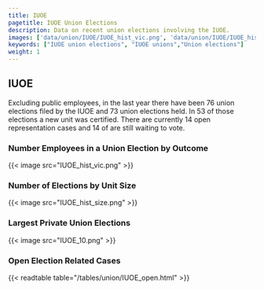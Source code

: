 ```yaml
---
title: IUOE
pagetitle: IUOE Union Elections
description: Data on recent union elections involving the IUOE.
images: ['data/union/IUOE/IUOE_hist_vic.png', 'data/union/IUOE/IUOE_hist_size.png', 'data/union/IUOE/IUOE_10.png']
keywords: ["IUOE union elections", "IUOE unions","Union elections"]
weight: 1
---
```

##  IUOE

Excluding public employees, in the last year there have been 76 union elections filed by the IUOE and 73 union elections held. In 53 of those elections a new unit was certified. There are currently 14 open representation cases and 14 of are still waiting to vote.

### Number Employees in a Union Election by Outcome
{{< image src="IUOE_hist_vic.png" >}}

### Number of Elections by Unit Size
{{< image src="IUOE_hist_size.png" >}}

### Largest Private Union Elections
{{< image src="IUOE_10.png" >}}

### Open Election Related Cases
{{< readtable table="/tables/union/IUOE_open.html" >}}

